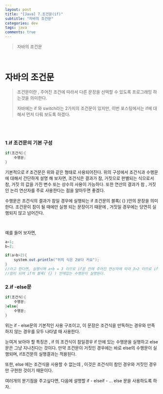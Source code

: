 ```yaml
---
layout: post
title: "[Java] 7.조건문(if)"
subtitle: "자바의 조건문"
categories: dev
tags: java
comments: true
---
```


> 자바의 조건문

<br/>

# 자바의 조건문

> 조건문이란 , 주어진 조건에 따라서 다른 문장을 선택할 수 있도록 프로그래밍 하는것을 의미한다.
>
> 자바에는 if 와 switch라는 2가지의 조건문이 있지만, 이번 포스팅에서는 if에 대해서 먼저 다뤄 보도록 하겠다.

<br/>

<br/>

### 1.if 조건문의 기본 구성

```java
if(조건식){
    수행문;
}
```

기본적으로 if 조건문은 위와 같은 형태로 사용되어진다. 위의 구성에서 조건식과 수행문에 대해서 간단하게 설명 해 보자면, 조건식은 결과가 참, 거짓으로 판별되는 식으로서 참, 거짓 의 값을 가진 변수 또는 상수의 사용이 가능하다. 또한 연산의 결과가 참 , 거짓인 논리 연산자를 주로 사용한다는 점을 알아두면 좋겠다. 

수행문은 조건식의 결과가 참일 경우에 실행되는 if 조건문의 블록( {} )안의 문장을 의미한다. 조건문이 참이 될 때에만 실행 되는 문장이기 때문에 , 거짓일 경우에는 당연히 실행되지 않고 넘어간다.

<br/>

예를 들어 보자면,

```java
a=1;
b=2;
  
if(a+b>2){
    system.out.println("위의 식은 2보다 커요");
}
//라고 한다면, 실행시에 a+b = 3 이므로 if문 안에 주어진 연산자에 따라 3>2 이므로 if 조건문이 
//참이 되며 if의 블록( {} ) 안에있는 수행문이 실행된다.
```



### 2.if -else문

```java
if(조건식){
    수행문;
}else{
    수행문;
}
```

위는  if - else문의 기본적인 사용 구조이고, 이 문장은 조건식을 만독하는 경우와 만족하지 않는 경우를 모두 나타낼 때 사용한다. 

눈여겨 보아야 할 특징은 , if 의 조건식이 참일경우 if 안에 있는 수행문을 실행하고 else문은 그냥 지나친다는 것이다. 만약 조건문이 거짓인 경우에는 바로 else의 수행문이 실행되며, if조건문의 실행결과는 적용된다.

또한, else 에는 조건식을 사용할 수 없는데 , 이것은 조건식이 참인 경우와 거짓인 경우만 구현한 것이기 때문이다.

여러개의 분기점을 주고싶다면, 다음에 설명할 if - elseif -  ... else 문을 사용하도록 하자.



